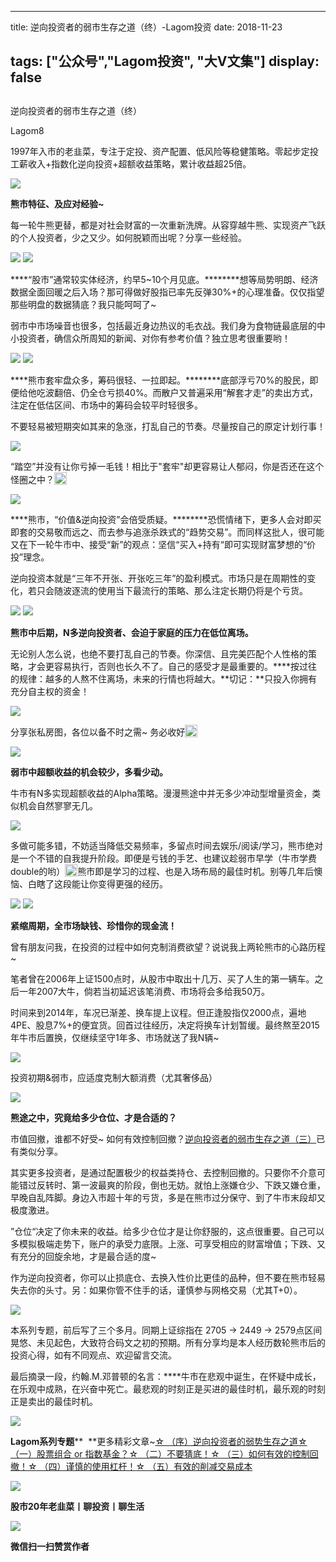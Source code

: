 
---
title:   逆向投资者的弱市生存之道（终）-Lagom投资
date: 2018-11-23

tags: ["公众号","Lagom投资", "大V文集"]
display: false
---


## 



逆向投资者的弱市生存之道（终）




Lagom8




1997年入市的老韭菜，专注于定投、资产配置、低风险等稳健策略。零起步定投工薪收入+指数化逆向投资+超额收益策略，累计收益超25倍。




<img class="" data-copyright="0" data-ratio="0.05776173285198556" data-s="300,640" src="https://mmbiz.qpic.cn/mmbiz_png/ZB4WjgjLjJW3KtDibicU3BB1HNQ9lDS2M5oGRnchkNPRzYsc0Ua6CIu7rZH3vAficcBEPYHU9ZTPqkic1sicT8CaxQQ/640?wx_fmt=png" data-type="png" data-w="554" style="text-align: center;white-space: normal;"/>

**熊市特征、及应对经验~**



每一轮牛熊更替，都是对社会财富的一次重新洗牌。从容穿越牛熊、实现资产飞跃的个人投资者，少之又少。如何脱颖而出呢？分享一些经验。

<img class="" data-copyright="0" data-ratio="0.05776173285198556" data-s="300,640" src="https://mmbiz.qpic.cn/mmbiz_png/ZB4WjgjLjJW3KtDibicU3BB1HNQ9lDS2M5oGRnchkNPRzYsc0Ua6CIu7rZH3vAficcBEPYHU9ZTPqkic1sicT8CaxQQ/640?wx_fmt=png" data-type="png" data-w="554" style="white-space: normal;text-align: center;"/>



<img class="" data-copyright="0" data-ratio="0.075" data-s="300,640" src="https://mmbiz.qpic.cn/mmbiz_png/ZB4WjgjLjJX4WLAHXncP6xCDe47aZ49UHMr3LPUsU2WcficOpe4lrxbvtN0ztUT6qTpib72Ap5dNdhiaQhsRmKqxA/640?wx_fmt=png" data-type="png" data-w="640" style=""/>

****“股市”通常较实体经济，约早5~10个月见底。********想等局势明朗、经济数据全面回暖之后入场？那可得做好股指已率先反弹30%+的心理准备。仅仅指望那些明盘的数据猜底？我只能呵呵了~



弱市中市场噪音也很多，包括最近身边热议的毛衣战。我们身为食物链最底层的中小投资者，确信众所周知的新闻、对你有参考价值？独立思考很重要哟！

<img class="" data-copyright="0" data-ratio="0.5625" data-s="300,640" src="https://mmbiz.qpic.cn/mmbiz_jpg/ZB4WjgjLjJX4WLAHXncP6xCDe47aZ49UNZA3RrWtFSGOgUBd0sicGtpdV3anXnibYQotW8ljlEXTHfeQ6sgXAl9w/640?wx_fmt=jpeg" data-type="jpeg" data-w="1280" style=""/>

<img class="" data-copyright="0" data-ratio="0.075" data-s="300,640" src="https://mmbiz.qpic.cn/mmbiz_png/ZB4WjgjLjJX4WLAHXncP6xCDe47aZ49U2GPmxUox3oVmlp3EtWgYtX9pibrumrSUiaiaZQictMT0kcJNicVrA2MkbJA/640?wx_fmt=png" data-type="png" data-w="640" style="text-align: center;"/>

****熊市套牢盘众多，筹码很轻、一拉即起。********底部浮亏70%的股民，即便给他吃波翻倍、仍全仓亏损40%。而散户又普遍采用“解套才走”的卖出方式，注定在低估区间、市场中的筹码会较平时轻很多。



不要轻易被短期突如其来的急涨，打乱自己的节奏。尽量按自己的原定计划行事！



<img class="" data-copyright="0" data-ratio="0.88" src="https://mmbiz.qpic.cn/mmbiz_gif/ZB4WjgjLjJX4WLAHXncP6xCDe47aZ49UHtfMKSPicp4tvN2JCDeoK5EF06NSbgWLTL48fNJzjUj7RbLY7BqlJpg/640?wx_fmt=gif" data-type="gif" data-w="400" style=""/>

“踏空”并没有让你亏掉一毛钱！相比于"套牢"却更容易让人郁闷，你是否还在这个怪圈之中？<img src="https://res.wx.qq.com/mpres/htmledition/images/icon/common/emotion_panel/smiley/smiley_13.png" data-ratio="1" data-w="20" style="display:inline-block;width:20px;vertical-align:text-bottom;"/>



<img class="" data-copyright="0" data-ratio="0.075" data-s="300,640" src="https://mmbiz.qpic.cn/mmbiz_png/ZB4WjgjLjJX4WLAHXncP6xCDe47aZ49UdKXYRPw7eJVa0payxzCtIm04crxqmpKnbSTWdW2kbaqS4lOLk1QVcQ/640?wx_fmt=png" data-type="png" data-w="640" style=""/>

****熊市，“价值&amp;逆向投资”会倍受质疑。********恐慌情绪下，更多人会对即买即套的交易敬而远之、而去参与追涨杀跌式的“趋势交易”。而同样这批人，很可能又在下一轮牛市中、接受“新”的观点：坚信“买入+持有“即可实现财富梦想的“价投”理念。



逆向投资本就是“三年不开张、开张吃三年”的盈利模式。市场只是在周期性的变化，若只会随波逐流的使用当下最流行的策略、那么注定长期仍将是个亏货。

<img class="" data-copyright="0" data-ratio="1.1420454545454546" data-s="300,640" src="https://mmbiz.qpic.cn/mmbiz_png/ZB4WjgjLjJX4WLAHXncP6xCDe47aZ49Uem0yJzpPhOGSuxIxnNoc6KEIxhc49uxnPMrtJD41AFHx4oGWib24hlg/640?wx_fmt=png" data-type="png" data-w="176" style=""/>



<img class="" data-copyright="0" data-ratio="0.075" data-s="300,640" src="https://mmbiz.qpic.cn/mmbiz_png/ZB4WjgjLjJX4WLAHXncP6xCDe47aZ49UXlmGP550ZmpkJmpqlgltqYVibfSj92yPVwvLfmTAxxFU8LRkXtcY4PQ/640?wx_fmt=png" data-type="png" data-w="640" style=""/>

****熊市中后期，N多逆向投资者、会迫于家庭的压力在低位离场。****



无论别人怎么说，也绝不要打乱自己的节奏。你深信、且完美匹配个人性格的策略，才会更容易执行，否则也长久不了。自己的感受才是最重要的。****按过往的规律：越多的人熬不住离场，未来的行情也将越大。**切记：**只投入你拥有充分自主权的资金！&nbsp;



<img class="" data-copyright="0" data-ratio="0.7046875" data-s="300,640" src="https://mmbiz.qpic.cn/mmbiz_jpg/ZB4WjgjLjJX4WLAHXncP6xCDe47aZ49Usk8Oe8XbgtxG3MyuDgCf5wUhOT3ISuWosDJWufIeQqcEa1zwqebDSw/640?wx_fmt=jpeg" data-type="jpeg" data-w="640" style=""/>

分享张私房图，各位以备不时之需~ 务必收好<img src="https://res.wx.qq.com/mpres/htmledition/images/icon/common/emotion_panel/smiley/smiley_4.png" data-ratio="1" data-w="20" style="display:inline-block;width:20px;vertical-align:text-bottom;"/>



<img class="" data-copyright="0" data-ratio="0.075" data-s="300,640" src="https://mmbiz.qpic.cn/mmbiz_png/ZB4WjgjLjJX4WLAHXncP6xCDe47aZ49UVQu8HyDTVFRWE1DzjCdAh7Gt0KLH3OB3aT4CuZCHiajMZde6IZfKRWw/640?wx_fmt=png" data-type="png" data-w="640" style=""/>

****弱市中超额收益的机会较少，多看少动。****



牛市有N多实现超额收益的Alpha策略。漫漫熊途中并无多少冲动型增量资金，类似机会自然寥寥无几。

<img class="" data-copyright="0" data-ratio="0.66640625" data-s="300,640" src="https://mmbiz.qpic.cn/mmbiz_jpg/ZB4WjgjLjJVejZicnIIQYnuQZicTf5hUpAKboy7ictfhGxQCbQs1rTD7g8LVleO4N7uMAQ0bGvM1s2Sk7dHy58jgQ/640?wx_fmt=jpeg" data-type="jpeg" data-w="1280" style=""/>

多做可能多错，不妨适当降低交易频率，多留点时间去娱乐/阅读/学习，熊市绝对是一个不错的自我提升阶段。即便是亏钱的手艺、也建议趁弱市早学（牛市学费double的哟）<img src="https://res.wx.qq.com/mpres/htmledition/images/icon/common/emotion_panel/smiley/smiley_20.png" data-ratio="1" data-w="20" style="display:inline-block;width:20px;vertical-align:text-bottom;"/>熊市即是学习的过程、也是入场布局的最佳时机。别等几年后懊恼、白瞎了这段能让你变得更强的经历。

<img class="" data-copyright="0" data-ratio="0.6985871271585558" data-s="300,640" src="https://mmbiz.qpic.cn/mmbiz_png/ZB4WjgjLjJX4WLAHXncP6xCDe47aZ49UCjgmmgdq9AocVvT1Q9joHdO2R0ftHDD0DEweNDRlF7GvnibGHf69TXw/640?wx_fmt=png" data-type="png" data-w="637" style=""/>

<img class="" data-copyright="0" data-ratio="0.075" data-s="300,640" src="https://mmbiz.qpic.cn/mmbiz_png/ZB4WjgjLjJX4WLAHXncP6xCDe47aZ49U8HKAwiagpvshxDzial5NicdlvWE5TpEhX65eibXs9aBmtYjQ5ibloqW0icwg/640?wx_fmt=png" data-type="png" data-w="640" style=""/>

****紧缩周期，全市场缺钱、珍惜你的现金流！****



曾有朋友问我，在投资的过程中如何克制消费欲望？说说我上两轮熊市的心路历程~ 

笔者曾在2006年上证1500点时，从股市中取出十几万、买了人生的第一辆车。之后一年2007大牛，倘若当初延迟该笔消费、市场将会多给我50万。



时间来到2014年，车况已渐差、换车提上议程。但正逢股指仅2000点，遍地4PE、股息7%+的便宜货。回首过往经历，决定将换车计划暂缓。最终熬至2015年牛市后置换，仅继续坚守1年多、市场就送了我N辆~



<img class="" data-copyright="0" data-ratio="0.7495429616087751" data-s="300,640" src="https://mmbiz.qpic.cn/mmbiz_png/ZB4WjgjLjJX4WLAHXncP6xCDe47aZ49UwKsIy6H2sLLpzW76u8wYMFw7HZbd15o44lLZ0Bxy32KofWoozhYmkg/640?wx_fmt=png" data-type="png" data-w="547" style=""/>

投资初期&amp;弱市，应适度克制大额消费（尤其奢侈品）



<img class="" data-copyright="0" data-ratio="0.075" data-s="300,640" src="https://mmbiz.qpic.cn/mmbiz_png/ZB4WjgjLjJX4WLAHXncP6xCDe47aZ49UXDS7uKD6diaU4XPI2LIMibej58wEhmib3C1e43mopWKHm1hc2Pazxb9rg/640?wx_fmt=png" data-type="png" data-w="640" style=""/>

****熊途之中，究竟给多少仓位、才是合适的？****



市值回撤，谁都不好受~ 如何有效控制回撤？[逆向投资者的弱市生存之道（三）](http://mp.weixin.qq.com/s?__biz=MzI3MDQ2NjY2Mw==&amp;mid=2247483844&amp;idx=1&amp;sn=7689ba74bb1ff0a32b6b32a698bb0d67&amp;chksm=ead1eaccdda663daf236770046a5cdc419f4876800e33483273a0e02e43c86040a4dede751ca&amp;scene=21#wechat_redirect)已有类似分享。&nbsp;



其实更多投资者，是通过配置极少的权益类持仓、去控制回撤的。只要你不介意可能错过反转时、第一波最爽的阶段，倒也无妨。就怕上涨嫌仓少、下跌又嫌仓重，早晚自乱阵脚。身边入市超十年的亏货，多是在熊市过分保守、到了牛市末段却又极度激进。

”仓位“决定了你未来的收益。给多少仓位才是让你舒服的，这点很重要。自己可以多模拟极端走势下，账户的承受力底限。上涨、可享受相应的财富增值；下跌、又有充分的回旋余地，才是最合适的度~



作为逆向投资者，你可以止损底仓、去换入性价比更佳的品种，但不要在熊市轻易失去你的头寸。另：如果你管不住手的话，谨慎参与网格交易（尤其T+0）。



<img class="" data-copyright="0" data-ratio="0.05776173285198556" data-s="300,640" src="https://mmbiz.qpic.cn/mmbiz_png/ZB4WjgjLjJW3KtDibicU3BB1HNQ9lDS2M5oGRnchkNPRzYsc0Ua6CIu7rZH3vAficcBEPYHU9ZTPqkic1sicT8CaxQQ/640?wx_fmt=png" data-type="png" data-w="554" style="white-space: normal;text-align: center;"/>



本系列专题，前后写了三个多月。同期上证综指在 2705 -&gt; 2449&nbsp;-&gt; 2579点区间晃悠、未见起色，大致符合码文之初的预期。所有分享均是本人经历数轮熊市后的投资心得，如有不同观点、欢迎留言交流。



最后摘录一段，约翰.M.邓普顿的名言：****牛市在悲观中诞生，在怀疑中成长，在乐观中成熟，在兴奋中死亡。最悲观的时刻正是买进的最佳时机，最乐观的时刻正是卖出的最佳时机。



<img class="" data-copyright="0" data-ratio="0.2879746835443038" data-s="300,640" src="https://mmbiz.qpic.cn/mmbiz_png/ZB4WjgjLjJX4WLAHXncP6xCDe47aZ49Up9NNf4AukiaibBYXuia0PcMAice3zqRibOicEr4na81XJTGXFNeqfMHWB0FQ/640?wx_fmt=png" data-type="png" data-w="632" style=""/>



**Lagom系列专题****&nbsp;&nbsp;**更多精彩文章~[☆ （序）逆向投资者的弱势生存之道](http://mp.weixin.qq.com/s?__biz=MzI3MDQ2NjY2Mw==&amp;mid=2247483781&amp;idx=1&amp;sn=3145eea10969b9f45c96d7b6b07accd9&amp;chksm=ead1ea8ddda6639b5f079be31402012a6ed629159cf41065281f3067125eeefbd77f8e0ffacd&amp;scene=21#wechat_redirect)[☆ （一）股票组合 or 指数基金？](http://mp.weixin.qq.com/s?__biz=MzI3MDQ2NjY2Mw==&amp;mid=2247483796&amp;idx=1&amp;sn=a6212a7b3f1d7da16b0f0f81b623982d&amp;chksm=ead1ea9cdda6638a1cb19615c91af37916fefa7c56b1eb1066b4696a47fce10ca8ae0daf0933&amp;scene=21#wechat_redirect)[☆ （二）不要猜底！](http://mp.weixin.qq.com/s?__biz=MzI3MDQ2NjY2Mw==&amp;mid=2247483821&amp;idx=1&amp;sn=9e4e31cd637708296972ef8f09c9d9cb&amp;chksm=ead1eaa5dda663b39a8078b14ba0d2ea0e103f7406ff5c4c706f6fc58c63d348a555e4ad8b0b&amp;scene=21#wechat_redirect)[☆ （三）如何有效的控制回撤！](http://mp.weixin.qq.com/s?__biz=MzI3MDQ2NjY2Mw==&amp;mid=2247483844&amp;idx=1&amp;sn=7689ba74bb1ff0a32b6b32a698bb0d67&amp;chksm=ead1eaccdda663daf236770046a5cdc419f4876800e33483273a0e02e43c86040a4dede751ca&amp;scene=21#wechat_redirect)[☆ （四）谨慎的使用杠杆！](http://mp.weixin.qq.com/s?__biz=MzI3MDQ2NjY2Mw==&amp;mid=2247483866&amp;idx=1&amp;sn=e2f4f329eeb638e558648d564bcadca7&amp;chksm=ead1ead2dda663c4bb9531122f819cae0d108e52e67a433e3ade22bb24ab4c856a92a83f03b8&amp;scene=21#wechat_redirect)[☆ （五）有效的削减交易成本](http://mp.weixin.qq.com/s?__biz=MzI3MDQ2NjY2Mw==&amp;mid=2247483908&amp;idx=1&amp;sn=c58a3f70babe270e9b472ca6338fb5b2&amp;chksm=ead1e90cdda6601a6fb59aef82ea9d962d170cf9ff4737bba1859346728f8c00f5b672ab7c86&amp;scene=21#wechat_redirect)

<img class="" data-copyright="0" data-ratio="0.05776173285198556" data-s="300,640" src="https://mmbiz.qpic.cn/mmbiz_png/ZB4WjgjLjJW3KtDibicU3BB1HNQ9lDS2M5oGRnchkNPRzYsc0Ua6CIu7rZH3vAficcBEPYHU9ZTPqkic1sicT8CaxQQ/640?wx_fmt=png" data-type="png" data-w="554" style=""/>

**股市20年老韭菜丨聊投资丨聊生活**

<img class="" data-copyright="0" data-ratio="0.390625" data-s="300,640" src="https://mmbiz.qpic.cn/mmbiz_png/ZB4WjgjLjJW3KtDibicU3BB1HNQ9lDS2M5AHEoeiaz0dQ4NfIRjBMuXvyJn8dXWm7ftklb0xqheiaMia0zbkyMJiaKzA/640?wx_fmt=png" data-type="png" data-w="640" style=""/>


**微信扫一扫赞赏作者**















